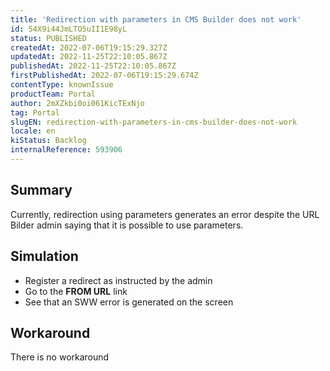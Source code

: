 ```yaml
---
title: 'Redirection with parameters in CMS Builder does not work'
id: 54X9i44JmLTO5uII1E98yL
status: PUBLISHED
createdAt: 2022-07-06T19:15:29.327Z
updatedAt: 2022-11-25T22:10:05.867Z
publishedAt: 2022-11-25T22:10:05.867Z
firstPublishedAt: 2022-07-06T19:15:29.674Z
contentType: knownIssue
productTeam: Portal
author: 2mXZkbi0oi061KicTExNjo
tag: Portal
slugEN: redirection-with-parameters-in-cms-builder-does-not-work
locale: en
kiStatus: Backlog
internalReference: 593906
---
```


## Summary


Currently, redirection using parameters generates an error despite the URL Bilder admin saying that it is possible to use parameters.



## Simulation




- Register a redirect as instructed by the admin
- Go to the **FROM URL** link
- See that an SWW error is generated on the screen



## Workaround


There is no workaround

